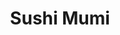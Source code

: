---
layout: place
title: "Sushi Mumi"
permalink: /new-york/new-york/sushi-mumi.html
stateAbbr: NY
stateName: New York
cityName: New York
seo:
  name: "Sushi Mumi"
  type: Restaurant
  links: http://www.sushimumi.com/
description: "Looking for sushi in New York, New York? Check out Sushi Mumi for a delightful Japanese dining experience. Enjoy a variety of sushi and other dishes in a wel..."
place_id: ChIJsZMNGhNZwokR9oaUL32yktw
photos:
  - name: >-
      places/ChIJsZMNGhNZwokR9oaUL32yktw/photos/AeeoHcIt_lXUkmxs3yAH61i-cWxhN1ldU6uCrvTziPwGnt2hAGVlFsuCdqs-RbX5ZaBBuVryWn-ytKVQeQmEm89JUyc-9LdwuCIrIrU6YCdQJGzCdk0JyVltoz1rldyTxOrqVtR7qusyj99mK7oY4Yt7Do6Qg-_p9y8j3tBLQkH9zbmTJIA9-EB0gVRDnn_8aTkHMhwhqEBxSywbvCR4ZuYL_vf3RWLs9GLSiuUR0e6S8_Utvmg22IKFFohY8kJI_5pzhe3_XJcBEm-7IM5wa_bp_NfAGGg_YPTYXyK-z1PSRyX6zw
    widthPx: 4032
    heightPx: 3024
    authorAttributions:
      - displayName: Sushi mumi
        uri: https://maps.google.com/maps/contrib/100152571620138064198
        photoUri: >-
          https://lh3.googleusercontent.com/a/ACg8ocIqL6HH6KLLC2m_4GOUCIdP5VmTVijNoqWTLP0x8afP4HqHag=s100-p-k-no-mo
    flagContentUri: >-
      https://www.google.com/local/imagery/report/?cb_client=maps_api_places.places_api&image_key=!1e10!2sAF1QipM91mupZXVbVIX7BaCsRqpuCNQD-XaT0qIiWY8u&hl=en-US
    googleMapsUri: >-
      https://www.google.com/maps/place//data=!3m4!1e2!3m2!1sAF1QipM91mupZXVbVIX7BaCsRqpuCNQD-XaT0qIiWY8u!2e10!4m2!3m1!1s0x89c259131a0d93b1:0xdc92b27d2f9486f6
  - name: >-
      places/ChIJsZMNGhNZwokR9oaUL32yktw/photos/AeeoHcKaQHDVX8VcFwT7m6WLsy8KXnPhFjYFYBpQz_eROhYLdmiC0Nr6pkf2AKkQJqd8FCMucDk9FCpf2vdjkFn2qX6rqH0A63xPU1Naw4_9d1o2TQRNHGtJof0E57LwhH_AAJFL35aPsWEMcxb3DUgr5-nrlDebXSdXl_44rE4vcHB3lzmdFl5zNSw4vrIirdeLPkr5jvUhsKXJDw3X6axsXmoicpZ4yuxnnUsNE4le2-EznMPgpvtSm18y8PFNLAksWHdyCDP0dBPzFwfN--M9OuIJG-YCK3BNGoEEwyrIj3x-fQ
    widthPx: 2048
    heightPx: 2048
    authorAttributions:
      - displayName: Sushi mumi
        uri: https://maps.google.com/maps/contrib/100152571620138064198
        photoUri: >-
          https://lh3.googleusercontent.com/a/ACg8ocIqL6HH6KLLC2m_4GOUCIdP5VmTVijNoqWTLP0x8afP4HqHag=s100-p-k-no-mo
    flagContentUri: >-
      https://www.google.com/local/imagery/report/?cb_client=maps_api_places.places_api&image_key=!1e10!2sAF1QipM3CtF02IR21VeteAzKq4kabQp2KyXgOnWYzH0i&hl=en-US
    googleMapsUri: >-
      https://www.google.com/maps/place//data=!3m4!1e2!3m2!1sAF1QipM3CtF02IR21VeteAzKq4kabQp2KyXgOnWYzH0i!2e10!4m2!3m1!1s0x89c259131a0d93b1:0xdc92b27d2f9486f6
  - name: >-
      places/ChIJsZMNGhNZwokR9oaUL32yktw/photos/AeeoHcJyUTZmeWWIpsL1WStBHlyy4p5uBRIWgPbK46qDbYsDqtoBwB0_BBuimmAORNGbiqP8HXrvnZA7AFaiYYudZT3Rc9UtFts5_uEhkJ1BNM0y289_yG2bkiHxyvW4WrBwtP_CJlAujHoEF5hCygU8jy6Ee4RhobjpjxTse_k88Utm-do8U-TEk9fnXLvJnd1miK7W_k9IpSCyerIIEHzG7eS-8PIvyTaMkkT1e2vNjkD48uQDOaYQy5QDMgoOIIB5_oIK_nkB8iSFMak5sedGoJ9FkiDFaXxUccfKtBhLekLTyA
    widthPx: 2048
    heightPx: 2048
    authorAttributions:
      - displayName: Sushi mumi
        uri: https://maps.google.com/maps/contrib/100152571620138064198
        photoUri: >-
          https://lh3.googleusercontent.com/a/ACg8ocIqL6HH6KLLC2m_4GOUCIdP5VmTVijNoqWTLP0x8afP4HqHag=s100-p-k-no-mo
    flagContentUri: >-
      https://www.google.com/local/imagery/report/?cb_client=maps_api_places.places_api&image_key=!1e10!2sAF1QipPXHtehXXUx8dmM6xfFTM3ULqUXJpIb44iFlHFN&hl=en-US
    googleMapsUri: >-
      https://www.google.com/maps/place//data=!3m4!1e2!3m2!1sAF1QipPXHtehXXUx8dmM6xfFTM3ULqUXJpIb44iFlHFN!2e10!4m2!3m1!1s0x89c259131a0d93b1:0xdc92b27d2f9486f6
  - name: >-
      places/ChIJsZMNGhNZwokR9oaUL32yktw/photos/AeeoHcL77aj4yLZgXtR-Q8RlQqvp7cCq-LYzV5_ZLBDjBJzPM9L87V04EYnAkIloAu_NKSBqQKxlu4tdd6P-AzRc1ha6EcbWK6a9DeLMznR0hopM3zCO131zlEzvQBgiv1eFmQVbQCFznpt1drDVet44SeMKMa5a9UeDW6QPGSgWoftua76osjt88IXB0KF7CoIeqpiyogC9QGWHS3azgE0UKJSUT50Uh3buxqJ2p7TNt4ovBL72fuzZk22_nn7hXplKcateWhE7LARgAJYSKeFlB8FZKzNuHjyoQ8heHlrYoHsgCbutwVgaUPOeIu6u9GUsatfmbzwADQg6FI9lAdPsYy8qXGNqPMxJPSIKxFoYHfTMysgT9ExKIUIAcezgidYartHaoYp9v6p4Ki67N7K3idRQ_w2xL0r8nz5DNrKZROQ3GQ
    widthPx: 1440
    heightPx: 1439
    authorAttributions:
      - displayName: The Sushi Guide
        uri: https://maps.google.com/maps/contrib/118274766009163360357
        photoUri: >-
          https://lh3.googleusercontent.com/a-/ALV-UjUD67GXI58041cy_5lpwsmH5J7ypf2FrtuHvWX8yR0H22HdW6k=s100-p-k-no-mo
    flagContentUri: >-
      https://www.google.com/local/imagery/report/?cb_client=maps_api_places.places_api&image_key=!1e10!2sCIHM0ogKEICAgICBsIDwWw&hl=en-US
    googleMapsUri: >-
      https://www.google.com/maps/place//data=!3m4!1e2!3m2!1sCIHM0ogKEICAgICBsIDwWw!2e10!4m2!3m1!1s0x89c259131a0d93b1:0xdc92b27d2f9486f6
  - name: >-
      places/ChIJsZMNGhNZwokR9oaUL32yktw/photos/AeeoHcJAzYeeUHM88oePBG_-j_WnB0I8PTUUDkWWKbUhzwAVIvvr9Alw1W5z3h77bdFomtghS5FEbBj0IA3oyZ-W2DYKFHVCiPq4pXI5Nj4gIn2K61mNhqzsOGTJ07j92gXbaFwVt-qJeaWx1uHR_qnmax3Yz2HxQKa1fbgdP8x0hhJZQ4yL1slb5zvB0uPewP4cS7kfS7yvjDft50JfPBXEKAjAV5WdcZbUS5VZ8g5055lVZ9cETsxA8W9VrHxR4EVvBUCn8LBkzKQI4-bzO072myre03K1T36ZRwin796rzAvIDQ
    widthPx: 2048
    heightPx: 2048
    authorAttributions:
      - displayName: Sushi mumi
        uri: https://maps.google.com/maps/contrib/100152571620138064198
        photoUri: >-
          https://lh3.googleusercontent.com/a/ACg8ocIqL6HH6KLLC2m_4GOUCIdP5VmTVijNoqWTLP0x8afP4HqHag=s100-p-k-no-mo
    flagContentUri: >-
      https://www.google.com/local/imagery/report/?cb_client=maps_api_places.places_api&image_key=!1e10!2sAF1QipNPfCQfbWZ1D7osL5dhkj_NlPpjC4I-zeVw_kd9&hl=en-US
    googleMapsUri: >-
      https://www.google.com/maps/place//data=!3m4!1e2!3m2!1sAF1QipNPfCQfbWZ1D7osL5dhkj_NlPpjC4I-zeVw_kd9!2e10!4m2!3m1!1s0x89c259131a0d93b1:0xdc92b27d2f9486f6
  - name: >-
      places/ChIJsZMNGhNZwokR9oaUL32yktw/photos/AeeoHcJBDjQi1V3MyM7g3J-wpEfku_vyIQtCsxLSk-0exF_kC--cg24tQT7t4vLMbPHkUHNz7VqzRFhHnezAiE-UH3qbl9eaI3A3wfG19OaRTgtC3Fhz5xMbsuk-UL5AaYqtyLxQXIWLD8PJa_7RaJhks17nr2BK6jGuATMvsv_QYNYUZ7HzbetLh4qXhAmnkrg-2SqW4ueStuJWR_rpWMRXWblpuXrZw9pveLO8PWa1mblviqtrG4_FxmTPL2iBftOdxt4Zq3f84XoIt11sWTTOnTptAQhHCzeozK7jO7hg1NfnMg
    widthPx: 1830
    heightPx: 1372
    authorAttributions:
      - displayName: Sushi mumi
        uri: https://maps.google.com/maps/contrib/100152571620138064198
        photoUri: >-
          https://lh3.googleusercontent.com/a/ACg8ocIqL6HH6KLLC2m_4GOUCIdP5VmTVijNoqWTLP0x8afP4HqHag=s100-p-k-no-mo
    flagContentUri: >-
      https://www.google.com/local/imagery/report/?cb_client=maps_api_places.places_api&image_key=!1e10!2sAF1QipNjX9pZ6uDZ4A2W2tsh0SUV_bAG2GU2uD6bYI9q&hl=en-US
    googleMapsUri: >-
      https://www.google.com/maps/place//data=!3m4!1e2!3m2!1sAF1QipNjX9pZ6uDZ4A2W2tsh0SUV_bAG2GU2uD6bYI9q!2e10!4m2!3m1!1s0x89c259131a0d93b1:0xdc92b27d2f9486f6
  - name: >-
      places/ChIJsZMNGhNZwokR9oaUL32yktw/photos/AeeoHcIXHjgTRjHTwfUjVlPoiuWE4fCxKuE6PW3PpxtXmypAFF_ZPlEWz0hxO5XEWR9l7rUKUtFyJw-7Y8tercM-9fyGNxDVolr55ZuAdVnoKAP1JNqG6J5z4vpClnzIEFmJC_p91pFjXinPF_Q6ktswvyWQdS1o8I5f8TezI3pBmZQXRAkUW7lMmxHT6Lj66iFozypU1QJ6DE2OJN9ZukqE-FNQDz28tI2eZj6ZCLy1PZ0UXGmeycK1VtethlbDByQ1l1IDHoiyhB6sV1BDVlpGcLNR3CvUp0GVIigixzPaoGYIr7xa8qLZDbPQ4JGwu9IHRDPww7e5rFikMYNMx-jlPoMCMWIEwIhuZtuLd6wVCBxxT7-uknfZOkb0JIAmGsa_sa2VVUMKw5n1T6R2iMQKctvj6Toh1UTGhAFQ6HnZGpxW7Y0q
    widthPx: 3024
    heightPx: 4032
    authorAttributions:
      - displayName: Vincent Iadevaia
        uri: https://maps.google.com/maps/contrib/103668725199073582911
        photoUri: >-
          https://lh3.googleusercontent.com/a-/ALV-UjVH_E9WCGmIWbcS9XZDB8XaLUQBRLrpWshmuI5OBSWnpKyhsis-8Q=s100-p-k-no-mo
    flagContentUri: >-
      https://www.google.com/local/imagery/report/?cb_client=maps_api_places.places_api&image_key=!1e10!2sCIHM0ogKEICAgICblsKK7gE&hl=en-US
    googleMapsUri: >-
      https://www.google.com/maps/place//data=!3m4!1e2!3m2!1sCIHM0ogKEICAgICblsKK7gE!2e10!4m2!3m1!1s0x89c259131a0d93b1:0xdc92b27d2f9486f6
  - name: >-
      places/ChIJsZMNGhNZwokR9oaUL32yktw/photos/AeeoHcKDSeLQNipbuMvsJS7LnvZaSh_49MZBm-BwdKggSLEu6QhAwETpIL41jrFYeHenTexNO5qNckqMW4j3Lo6pZYnlCJkhUjM3PRJKVaYIztreWoW5VV-fSfMWjpQCMTrC7UyAT6RHW1rZIVCsnBoUL0j8wkHbBAdRgRYndVAVk75zmcHYOK6dUK4hljvniR4li9h9k1C7OmyoZhDQaVliaoaelv44WjGwi1fw58DQNRk4ylWRiHACAeHZd5aEOqfgYh5OxJbsCg6qkUqoanKvPzUevnSquQONxVy8CdEZG8JrzukSk5v4mqJolQ5l76Cx_YFLJoipJzWiuP1JHRx-9ttsrpgXkilSshQnuQFpvKWPkIXfdY-OfH7qF4uZUNm-4dS7F7sQg8b8OCn5QKDKnZ85TtsaLNcL8dQD3snBE2W_4w
    widthPx: 3024
    heightPx: 4032
    authorAttributions:
      - displayName: Vincent Iadevaia
        uri: https://maps.google.com/maps/contrib/103668725199073582911
        photoUri: >-
          https://lh3.googleusercontent.com/a-/ALV-UjVH_E9WCGmIWbcS9XZDB8XaLUQBRLrpWshmuI5OBSWnpKyhsis-8Q=s100-p-k-no-mo
    flagContentUri: >-
      https://www.google.com/local/imagery/report/?cb_client=maps_api_places.places_api&image_key=!1e10!2sCIHM0ogKEICAgICblsKKHg&hl=en-US
    googleMapsUri: >-
      https://www.google.com/maps/place//data=!3m4!1e2!3m2!1sCIHM0ogKEICAgICblsKKHg!2e10!4m2!3m1!1s0x89c259131a0d93b1:0xdc92b27d2f9486f6
  - name: >-
      places/ChIJsZMNGhNZwokR9oaUL32yktw/photos/AeeoHcJDk_HxudgMMeajT-H9xwCmkh3PxKgfugm_8A-RI9A_6niLcjsEN4h5kOaHAH9JiuOBycTTyfIGCgBo_RH8WglDfw_zvTOSnd-A2pamZ3Jn6encEz303J4RgHWEY8Gy_A5-zGbRRzHUZ3vZIayGmSOP2rfB9zbo1qnsMtV__NAWVd8Xlu0K7pc60HYFkAUKQ5xXw_jY6WwbpjtHgjMM9mCF35tTtrG21cA7oEXZdY1bMrnTDQw7drPunBcm874-wQ1551aFwZjJBAhr3grLMlUwUDoaVibUv8tlcnbB3B6PijgcyLxzWN8xYfBxW9YamwIgEl-jvQi8YSKnOz_d9s101hg2GidFREWjjFxuNyZGdIl-VwjaZUkWRwQHU2owZ5PMeullCJltm1KQKpEXQBc-NnX9z9BI2ppsiZxvBlU8k9M
    widthPx: 3000
    heightPx: 4000
    authorAttributions:
      - displayName: Sharon Feng
        uri: https://maps.google.com/maps/contrib/107746352230816018468
        photoUri: >-
          https://lh3.googleusercontent.com/a/ACg8ocKA-SGLp1qfJCIAH8dBFA7gnV6iVr8-0giJpVgnpHXyXECPOg=s100-p-k-no-mo
    flagContentUri: >-
      https://www.google.com/local/imagery/report/?cb_client=maps_api_places.places_api&image_key=!1e10!2sCIHM0ogKEICAgIC_zMmMkwE&hl=en-US
    googleMapsUri: >-
      https://www.google.com/maps/place//data=!3m4!1e2!3m2!1sCIHM0ogKEICAgIC_zMmMkwE!2e10!4m2!3m1!1s0x89c259131a0d93b1:0xdc92b27d2f9486f6
  - name: >-
      places/ChIJsZMNGhNZwokR9oaUL32yktw/photos/AeeoHcJKuxZRi6Jhla78-oQD-x6MQk5tpOyxbn-Nng9WHiDueBFVO1y5uCXZhvbhSDw5iF71BYEus-BljFpQG2yO3vZMYVlRH1i9PnkF8b_xhSYRtJqJefkViWPhWPFFfnaubTKT4QZ1peaI2xAKiUMHAio9tEUUowrlT5LFdQswWugU0smbvCN9DD2xP3vk30nW7xw9w_rcod-qPR8eX9FMRlIPFl4KYTsp3H2X93ZFSPoAIFD6afAiVkNxIH5x0QCflz-UmaFC-f0Re7NWTyAnt1AaROlLSueWWf_2MEElm5N9s5xikaVI4wnyn3BUG4dXAqdcDULpq4FdpZn-naSDX2zEwuSnnl9Qq-RGkW1LueI0GX7wuafWUL8Gg5JvhSGj3F6P-ThVKE9iyt-tDnJfyPdhfzxJFe8y_pf3WhlBrM0ABUs9
    widthPx: 4032
    heightPx: 3024
    authorAttributions:
      - displayName: Wilson Kuang
        uri: https://maps.google.com/maps/contrib/117853819169327619349
        photoUri: >-
          https://lh3.googleusercontent.com/a-/ALV-UjWy1MtzdXSupQMLp4KI3SbZfCrz5fAh0gaP-Y0TXN61fX-3IPds=s100-p-k-no-mo
    flagContentUri: >-
      https://www.google.com/local/imagery/report/?cb_client=maps_api_places.places_api&image_key=!1e10!2sCIHM0ogKEICAgIC_5JaZ1wE&hl=en-US
    googleMapsUri: >-
      https://www.google.com/maps/place//data=!3m4!1e2!3m2!1sCIHM0ogKEICAgIC_5JaZ1wE!2e10!4m2!3m1!1s0x89c259131a0d93b1:0xdc92b27d2f9486f6
address: 130 St Marks Pl, New York, NY 10009, USA
street: 130 St Marks Pl
city: New York
state: NY
zip: '10009'
country: USA
neighborhood: null
latitude: '40.726680'
longitude: '-73.983579'
accessibility_options:
  wheelchairAccessibleParking: false
  wheelchairAccessibleRestroom: true
business_status: OPERATIONAL
name: Sushi Mumi
google_maps_links:
  directionsUri: >-
    https://www.google.com/maps/dir//''/data=!4m7!4m6!1m1!4e2!1m2!1m1!1s0x89c259131a0d93b1:0xdc92b27d2f9486f6!3e0
  placeUri: https://maps.google.com/?cid=15893962285682820854
  writeAReviewUri: >-
    https://www.google.com/maps/place//data=!4m3!3m2!1s0x89c259131a0d93b1:0xdc92b27d2f9486f6!12e1
  reviewsUri: >-
    https://www.google.com/maps/place//data=!4m4!3m3!1s0x89c259131a0d93b1:0xdc92b27d2f9486f6!9m1!1b1
  photosUri: >-
    https://www.google.com/maps/place//data=!4m3!3m2!1s0x89c259131a0d93b1:0xdc92b27d2f9486f6!10e5
primary_type: Japanese Restaurant
opening_hours:
  regular: null
  current: null
secondary_opening_hours:
  regular:
    weekdayDescriptions: null
    type: null
  current:
    weekdayDescriptions: null
    type: null
phone: (917) 808-3888
price_level: null
price_range: $100 &ndash; & up
rating: '4.6'
rating_count: 83
website: http://www.sushimumi.com/
reviews:
  - name: >-
      places/ChIJsZMNGhNZwokR9oaUL32yktw/reviews/ChdDSUhNMG9nS0VJQ0FnSUNfek1tTW9RRRAB
    relativePublishTimeDescription: 3 months ago
    rating: 5
    text:
      text: >-
        My first time eating here was back in early 2024, honestly I was
        skeptical at first but everything turn out great, the food and
        atmosphere and the people. The Chef is loud at times but he is a very
        nice guy if you talk to him (Don't judge the look). Since then this is
        one of my go to places for Omakase. For the price of $250 this is one of
        traditional Omakase similar to Ichimura, Yoshino, Noda, Sushi Sho, Shota
        etc. I recommend giving this place a try.
      languageCode: en
    originalText:
      text: >-
        My first time eating here was back in early 2024, honestly I was
        skeptical at first but everything turn out great, the food and
        atmosphere and the people. The Chef is loud at times but he is a very
        nice guy if you talk to him (Don't judge the look). Since then this is
        one of my go to places for Omakase. For the price of $250 this is one of
        traditional Omakase similar to Ichimura, Yoshino, Noda, Sushi Sho, Shota
        etc. I recommend giving this place a try.
      languageCode: en
    authorAttribution:
      displayName: Sharon Feng
      uri: https://www.google.com/maps/contrib/107746352230816018468/reviews
      photoUri: >-
        https://lh3.googleusercontent.com/a/ACg8ocKA-SGLp1qfJCIAH8dBFA7gnV6iVr8-0giJpVgnpHXyXECPOg=s128-c0x00000000-cc-rp-mo
    publishTime: '2025-01-13T15:28:53.854004Z'
    flagContentUri: >-
      https://www.google.com/local/review/rap/report?postId=ChdDSUhNMG9nS0VJQ0FnSUNfek1tTW9RRRAB&d=17924085&t=1
    googleMapsUri: >-
      https://www.google.com/maps/reviews/data=!4m6!14m5!1m4!2m3!1sChdDSUhNMG9nS0VJQ0FnSUNfek1tTW9RRRAB!2m1!1s0x89c259131a0d93b1:0xdc92b27d2f9486f6
  - name: >-
      places/ChIJsZMNGhNZwokR9oaUL32yktw/reviews/ChZDSUhNMG9nS0VJQ0FnSUNQM1luVFB3EAE
    relativePublishTimeDescription: 4 months ago
    rating: 5
    text:
      text: >-
        TLDR: Sushi Mumi is a proper omakase in the East Village where Kura used
        to be. Chef is a former Ginza Onodera alum so if you're missing that
        kinda flavor since they've closed - this is a good spot to pick.


        Came to Sushi Mumi after a few folks recommended it. It occupies the
        former space where Kura was (RIP) and a former Ginza Onodera chef runs
        the counter.


        The menu is on the higher tier of the sushi circuit at $250 before
        tax/gratuity with 5 otsumami, 10 nigiri/sushi, tamago, soup, dessert.
        The ostumami definitely allowed chef to show off his skills with the
        cooked dishes.


        The the hamo or pike conger which was served with jasmine vinegar jelly
        was the crowed favorite. Very tender with that fragrant scent of the
        jasmine and the tang of the vinegar jelly. The amadai fried with the
        scales on was also enjoyable mixed with the hairy crab sauce. The
        grilled nodoguro was excellent as well.


        The shari is cooked very well as you'd expect from someone of this
        caliber. There's a deep red hue with the nice salty tang from the
        vinegar. The nigiri was excellent with the stand outs for me being the
        shima aji and iwashi. It's a comfortable restaurant and if you're
        looking for a break from the budget omakases - this is a spot that a lot
        of sushi connoisseursm frequent.
      languageCode: en
    originalText:
      text: >-
        TLDR: Sushi Mumi is a proper omakase in the East Village where Kura used
        to be. Chef is a former Ginza Onodera alum so if you're missing that
        kinda flavor since they've closed - this is a good spot to pick.


        Came to Sushi Mumi after a few folks recommended it. It occupies the
        former space where Kura was (RIP) and a former Ginza Onodera chef runs
        the counter.


        The menu is on the higher tier of the sushi circuit at $250 before
        tax/gratuity with 5 otsumami, 10 nigiri/sushi, tamago, soup, dessert.
        The ostumami definitely allowed chef to show off his skills with the
        cooked dishes.


        The the hamo or pike conger which was served with jasmine vinegar jelly
        was the crowed favorite. Very tender with that fragrant scent of the
        jasmine and the tang of the vinegar jelly. The amadai fried with the
        scales on was also enjoyable mixed with the hairy crab sauce. The
        grilled nodoguro was excellent as well.


        The shari is cooked very well as you'd expect from someone of this
        caliber. There's a deep red hue with the nice salty tang from the
        vinegar. The nigiri was excellent with the stand outs for me being the
        shima aji and iwashi. It's a comfortable restaurant and if you're
        looking for a break from the budget omakases - this is a spot that a lot
        of sushi connoisseursm frequent.
      languageCode: en
    authorAttribution:
      displayName: Patrick Wong
      uri: https://www.google.com/maps/contrib/112304715441826750372/reviews
      photoUri: >-
        https://lh3.googleusercontent.com/a-/ALV-UjWTJzzJICNBIW70SM82bv1iOUAP_Kb_F5G2-XRS8RH-UCw7yLYZ=s128-c0x00000000-cc-rp-mo-ba5
    publishTime: '2024-11-27T05:47:58.008726Z'
    flagContentUri: >-
      https://www.google.com/local/review/rap/report?postId=ChZDSUhNMG9nS0VJQ0FnSUNQM1luVFB3EAE&d=17924085&t=1
    googleMapsUri: >-
      https://www.google.com/maps/reviews/data=!4m6!14m5!1m4!2m3!1sChZDSUhNMG9nS0VJQ0FnSUNQM1luVFB3EAE!2m1!1s0x89c259131a0d93b1:0xdc92b27d2f9486f6
  - name: >-
      places/ChIJsZMNGhNZwokR9oaUL32yktw/reviews/ChdDSUhNMG9nS0VJQ0FnSUNsMXNTVXhRRRAB
    relativePublishTimeDescription: 3 months ago
    rating: 5
    text:
      text: >-
        You def cannot find another place can be better than Mumi with this
        price in the city.


        Mumi’s ingredients are same or even better than those Michelin Omakases
        you can find in the city - but those choices cost more for sure.


        Chef is a vet from Ginza Onodera - experienced and dedicated on his
        works.


        I’m not going to comment on the flavor - there’re a thousand hamlets in
        a thousand people’s eyes. I definitely like it, but I can’t guarantee
        everyone does.


        However, as long as you’re not committed in Michelin traps, Mumi is one
        of your best options for sushi omakase in New York City - I’m not gonna
        say the best, but they deserve a try.
      languageCode: en
    originalText:
      text: >-
        You def cannot find another place can be better than Mumi with this
        price in the city.


        Mumi’s ingredients are same or even better than those Michelin Omakases
        you can find in the city - but those choices cost more for sure.


        Chef is a vet from Ginza Onodera - experienced and dedicated on his
        works.


        I’m not going to comment on the flavor - there’re a thousand hamlets in
        a thousand people’s eyes. I definitely like it, but I can’t guarantee
        everyone does.


        However, as long as you’re not committed in Michelin traps, Mumi is one
        of your best options for sushi omakase in New York City - I’m not gonna
        say the best, but they deserve a try.
      languageCode: en
    authorAttribution:
      displayName: Wilson Kuang
      uri: https://www.google.com/maps/contrib/117853819169327619349/reviews
      photoUri: >-
        https://lh3.googleusercontent.com/a-/ALV-UjWy1MtzdXSupQMLp4KI3SbZfCrz5fAh0gaP-Y0TXN61fX-3IPds=s128-c0x00000000-cc-rp-mo
    publishTime: '2025-01-13T03:07:41.079843Z'
    flagContentUri: >-
      https://www.google.com/local/review/rap/report?postId=ChdDSUhNMG9nS0VJQ0FnSUNsMXNTVXhRRRAB&d=17924085&t=1
    googleMapsUri: >-
      https://www.google.com/maps/reviews/data=!4m6!14m5!1m4!2m3!1sChdDSUhNMG9nS0VJQ0FnSUNsMXNTVXhRRRAB!2m1!1s0x89c259131a0d93b1:0xdc92b27d2f9486f6
  - name: >-
      places/ChIJsZMNGhNZwokR9oaUL32yktw/reviews/ChZDSUhNMG9nS0VJQ0FnTURRLXNlck13EAE
    relativePublishTimeDescription: a month ago
    rating: 5
    text:
      text: >-
        It’s run by a long-time friend of mine who takes his work seriously and
        has high standards, and has not changed a bit over the years.


        The fish is flown in directly from Japan, and you can really taste the
        difference. Each piece is fresh and well-prepared, especially the sea
        bream, which is top-notch.


        You can see the attention to detail in every sushi roll. The atmosphere
        is relaxed, but there’s a clear professionalism in how everything is
        done. The staff is friendly and knowledgeable, making sure you have a
        good experience.


        Best sushi in NYC in this price range.


        It is worth a visit if you appreciate good sushi. With high-quality
        ingredients and a serious approach to the craft, it’s a standout spot
        for sushi lovers!
      languageCode: en
    originalText:
      text: >-
        It’s run by a long-time friend of mine who takes his work seriously and
        has high standards, and has not changed a bit over the years.


        The fish is flown in directly from Japan, and you can really taste the
        difference. Each piece is fresh and well-prepared, especially the sea
        bream, which is top-notch.


        You can see the attention to detail in every sushi roll. The atmosphere
        is relaxed, but there’s a clear professionalism in how everything is
        done. The staff is friendly and knowledgeable, making sure you have a
        good experience.


        Best sushi in NYC in this price range.


        It is worth a visit if you appreciate good sushi. With high-quality
        ingredients and a serious approach to the craft, it’s a standout spot
        for sushi lovers!
      languageCode: en
    authorAttribution:
      displayName: Senchuan Tian
      uri: https://www.google.com/maps/contrib/108049546107435975110/reviews
      photoUri: >-
        https://lh3.googleusercontent.com/a/ACg8ocJAphHmyDM7N55zUsApF0LbNpojw3_IfxroODP7RNuNt2dI2w=s128-c0x00000000-cc-rp-mo
    publishTime: '2025-03-10T17:50:11.078490Z'
    flagContentUri: >-
      https://www.google.com/local/review/rap/report?postId=ChZDSUhNMG9nS0VJQ0FnTURRLXNlck13EAE&d=17924085&t=1
    googleMapsUri: >-
      https://www.google.com/maps/reviews/data=!4m6!14m5!1m4!2m3!1sChZDSUhNMG9nS0VJQ0FnTURRLXNlck13EAE!2m1!1s0x89c259131a0d93b1:0xdc92b27d2f9486f6
  - name: >-
      places/ChIJsZMNGhNZwokR9oaUL32yktw/reviews/ChZDSUhNMG9nS0VJQ0FnSURiaUp2cUJREAE
    relativePublishTimeDescription: 4 months ago
    rating: 5
    text:
      text: >-
        A treat from my sweet nephew Ian. Best omakashe that didn’t add toppings
        flowers caviar lobster etc to make it special. I am a purist I like my
        food with minimal sauces because I love the taste of fresh ingredients!
        Chef Marco got this right ! The taste matters. His preparation in
        maturation of his fish and his menu made it for me. Each course was
        different and delicate but so good. The devil is in the details. A treat
        from my nephew. Highly recommend esp during June & July when most ppl
        are away to secure a reservation.
      languageCode: en
    originalText:
      text: >-
        A treat from my sweet nephew Ian. Best omakashe that didn’t add toppings
        flowers caviar lobster etc to make it special. I am a purist I like my
        food with minimal sauces because I love the taste of fresh ingredients!
        Chef Marco got this right ! The taste matters. His preparation in
        maturation of his fish and his menu made it for me. Each course was
        different and delicate but so good. The devil is in the details. A treat
        from my nephew. Highly recommend esp during June & July when most ppl
        are away to secure a reservation.
      languageCode: en
    authorAttribution:
      displayName: D B
      uri: https://www.google.com/maps/contrib/111187002184415423640/reviews
      photoUri: >-
        https://lh3.googleusercontent.com/a-/ALV-UjUymhWuePu5MA9MHPUUscYlMkyORTZbPyz6n7RyDhDHTGpxUcES=s128-c0x00000000-cc-rp-mo-ba3
    publishTime: '2024-11-19T21:52:28.588614Z'
    flagContentUri: >-
      https://www.google.com/local/review/rap/report?postId=ChZDSUhNMG9nS0VJQ0FnSURiaUp2cUJREAE&d=17924085&t=1
    googleMapsUri: >-
      https://www.google.com/maps/reviews/data=!4m6!14m5!1m4!2m3!1sChZDSUhNMG9nS0VJQ0FnSURiaUp2cUJREAE!2m1!1s0x89c259131a0d93b1:0xdc92b27d2f9486f6
parking_options: null
payment_options:
  acceptsCreditCards: true
  acceptsDebitCards: true
  acceptsCashOnly: false
  acceptsNfc: true
allow_dogs: null
curbside_pickup: null
delivery: null
dine_in: true
good_for_children: false
good_for_groups: null
good_for_sports: false
live_music: false
menu_for_children: false
outdoor_seating: false
reservable: true
restroom: true
serves_beer: null
serves_breakfast: null
serves_brunch: null
serves_cocktails: null
serves_coffee: false
serves_dinner: true
serves_dessert: true
serves_lunch: null
serves_vegetarian_food: null
serves_wine: true
takeout: null
summary: null

---